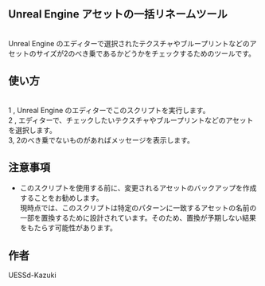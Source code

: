 ## Unreal Engine アセットの一括リネームツール
<br />Unreal Engine のエディターで選択されたテクスチャやブループリントなどのアセットのサイズが2のべき乗であるかどうかをチェックするためのツールです。


## 使い方
<br />1 , Unreal Engine のエディターでこのスクリプトを実行します。
<br />2 , エディターで、チェックしたいテクスチャやブループリントなどのアセットを選択します。
<br />3, 2のべき乗でないものがあればメッセージを表示します。

## 注意事項
- このスクリプトを使用する前に、変更されるアセットのバックアップを作成することをお勧めします。
<br />現時点では、このスクリプトは特定のパターンに一致するアセットの名前の一部を置換するために設計されています。そのため、置換が予期しない結果をもたらす可能性があります。

## 作者
UESSd-Kazuki
